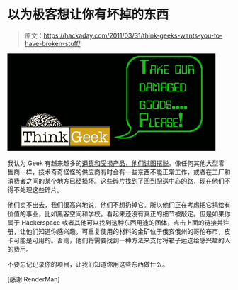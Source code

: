 # 以为极客想让你有坏掉的东西

> 原文：<https://hackaday.com/2011/03/31/think-geeks-wants-you-to-have-broken-stuff/>

![](img/e4dd954e6edbd4a7d55af331fde9627c.png "think-geek-gives-away-its-returns")

我认为 Geek 有越来越多的[退货和受损产品，他们试图摆脱](http://www.thinkgeek.com/blog/2011/03/take-these-broken-things.html)。像任何其他大型零售商一样，技术奇奇怪怪的供应商有时会有一些东西不能正常工作，或者在工厂和消费者之间的某个地方已经损坏。这些碎片找到了回到配送中心的路，现在他们不得不处理这些碎片。

他们卖不出去，我们很高兴地说，他们不想扔掉它。所以他们正在考虑把它捐给有价值的事业，比如黑客空间和学校。看起来还没有真正的细节被敲定。但是如果你属于 Hackerspace 或者其他可以找到这种东西用途的团体，点击上面的链接并注册，让他们知道你感兴趣。可重复使用的材料的金矿位于俄亥俄州的哥伦布市，皮卡可能是可用的。否则，他们将需要找到一种方法来支付将箱子运送给感兴趣的人的费用。

不要忘记记录你的项目，让我们知道你用这些东西做什么。

[感谢 RenderMan]